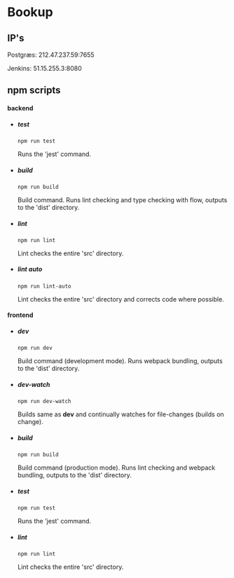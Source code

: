 # Bookup

## IP's

Postgræs:
212.47.237.59:7655

Jenkins:
51.15.255.3:8080

## npm scripts

#### backend

- ##### test

    ```npm run test```

    Runs the 'jest' command.
    
- ##### build

    ```npm run build```
    
    Build command. Runs lint checking and type checking with flow, outputs to the 'dist' directory.
    
- ##### lint

    ```npm run lint```
    
    Lint checks the entire 'src' directory.
    
- ##### lint auto

    ```npm run lint-auto```
    
    Lint checks the entire 'src' directory and corrects code where possible.
    
#### frontend

- ##### dev

    ```npm run dev```
    
    Build command (development mode). Runs  webpack bundling, outputs to the 'dist' directory.
    
    
- ##### dev-watch

    ```npm run dev-watch```
    
    Builds same as **dev** and continually watches for file-changes (builds on change).
    
- ##### build

    ```npm run build```
    
    Build command (production mode). Runs lint checking and webpack bundling, outputs to the 'dist' directory.
    
    
- ##### test

    ```npm run test```
    
    Runs the 'jest' command.
    
    
- ##### lint

    ```npm run lint```
    
    Lint checks the entire 'src' directory.
